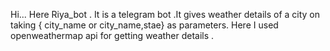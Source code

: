 Hi...
Here Riya_bot .
It is a telegram bot .It gives weather details of a city on taking { city_name or city_name,stae} as parameters.
Here I used openweathermap api for getting weather details .
